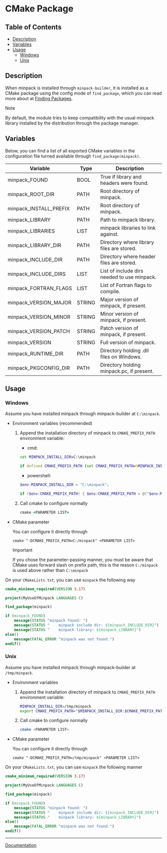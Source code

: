 # CMake Package

## Table of Contents
* [Description](#description)
* [Variables](#variables)
* [Usage](#usage)
    * [Windows](#windows)
    * [Unix](#unix)

## Description

When minpack is installed through ```minpack-builder```, it is installed as a CMake package using the config mode of ``find_package``, which you can read more about at [Finding Packages](https://cmake.org/cmake/help/book/mastering-cmake/chapter/Finding%20Packages.html).

> [!NOTE]
> 
> By default, the module tries to keep compatibility with the usual minpack library installed by the distribution through the package manager.

## Variables

Below, you can find a list of all exported CMake variables in the configuration file turned available through ```find_package(minpack)```.

| Variable | Type | Description |
|----------|------|-------------|
| minpack_FOUND | BOOL | True if library and headers were found. |
| minpack_ROOT_DIR | PATH | Root directory of minpack. |
| minpack_INSTALL_PREFIX | PATH | Root directory of minpack. |
| minpack_LIBRARY | PATH | Path to minpack library. |
| minpack_LIBRARIES | LIST | minpack libraries to link against. |
| minpack_LIBRARY_DIR | PATH | Directory where library files are stored. |
| minpack_INCLUDE_DIR | PATH | Directory where header files are stored. |
| minpack_INCLUDE_DIRS | LIST | List of include dirs needed to use minpack. |
| minpack_FORTRAN_FLAGS | LIST | List of Fortran flags to compile. |
| minpack_VERSION_MAJOR | STRING | Major version of minpack, if present. |
| minpack_VERSION_MINOR | STRING | Minor version of minpack, if present. |
| minpack_VERSION_PATCH | STRING | Patch version of minpack, if present. |
| minpack_VERSION | STRING | Full version of minpack. |
| minpack_RUNTIME_DIR | PATH | Directory holding .dll files on Windows. |
| minpack_PKGCONFIG_DIR | PATH | Directory holding minpack.pc, if present. |

## Usage

### Windows

Assume you have installed minpack through minpack-builder at ```C:\minpack```.

* Environment variables (recommended)

    1. Append the installation directory of minpack to ```CMAKE_PREFIX_PATH``` environment variable:

        * cmd:
        ```cmd
        set MINPACK_INSTALL_DIR=C:\minpack

        if defined CMAKE_PREFIX_PATH (set CMAKE_PREFIX_PATH=%MINPACK_INSTALL_DIR%;%CMAKE_PREFIX_PATH%) else (set CMAKE_PREFIX_PATH=%MINPACK_INSTALL_DIR%)
        ```

        * powershell:
        ```powershell
        $env:MINPACK_INSTALL_DIR = "C:\minpack";

        if ($env:CMAKE_PREFIX_PATH) { $env:CMAKE_PREFIX_PATH = @("$env:MINPACK_INSTALL_DIR", "$env:CMAKE_PREFIX_PATH") -join [System.IO.Path]::PathSeparator; } else { $env:CMAKE_PREFIX_PATH = "$env:MINPACK_INSTALL_DIR"; }
        ```
    2. Call cmake to configure normally

        ```cmd
        cmake <PARAMETER LIST>
        ```

* CMake parameter

    You can configure it directly through

    ```
    cmake "-DCMAKE_PREFIX_PATH=C:/minpack" <PARAMETER LIST>
    ```

    > [!IMPORTANT]
    > 
    > If you chose the parameter-passing manner, you must be aware that CMake uses forward slash on prefix path, this is the reason ```C:/minpack``` is used above rather than ```C:\minpack```

On your ```CMakeLists.txt```, you can use ```minpack``` the following way

```cmake
cmake_minimum_required(VERSION 3.17)

project(MyUseOfMinpack LANGUAGES C)

find_package(minpack)

if (minpack_FOUND)
    message(STATUS "minpack found: ")
    message(STATUS "    minpack include dir: ${minpack_INCLUDE_DIR}")
    message(STATUS "    minpack library: ${minpack_LIBRARY}")
else()
    message(FATAL_ERROR "minpack was not found.")
endif()
``` 

### Unix
Assume you have installed minpack through minpack-builder at ```/tmp/minpack```.

* Environment variables

    1. Append the installation directory of minpack to ```CMAKE_PREFIX_PATH``` environment variable:
        ```bash
        MINPACK_INSTALL_DIR=/tmp/minpack
        export CMAKE_PREFIX_PATH="$MINPACK_INSTALL_DIR:$CMAKE_PREFIX_PATH"
        ```
    2. Call cmake to configure normally

        ```bash
        cmake <PARAMETER LIST>
        ```


* CMake parameter

    You can configure it directly through

    ```
    cmake "-DCMAKE_PREFIX_PATH=/tmp/minpack" <PARAMETER LIST>
    ```

On your ```CMakeLists.txt```, you can use ```minpack``` the following manner

```cmake
cmake_minimum_required(VERSION 3.17)

project(MyUseOfMinpack LANGUAGES C)

find_package(minpack)

if (minpack_FOUND)
    message(STATUS "minpack found: ")
    message(STATUS "    minpack include dir: ${minpack_INCLUDE_DIR}")
    message(STATUS "    minpack library: ${minpack_LIBRARY}")
else()
    message(FATAL_ERROR "minpack was not found.")
endif()
``` 

---
[Documentation](README.md)
